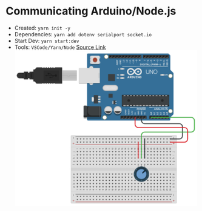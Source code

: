 # Communicating Arduino/Node.js

- Created: `yarn init -y`
- Dependencies: `yarn add dotenv serialport socket.io`
- Start Dev: `yarn start:dev`
- Tools: `VSCode/Yarn/Node`
[Source Link](https://codeadam.ca/learning/arduino-to-nodejs)
![Cover](./assets/cover.png)
